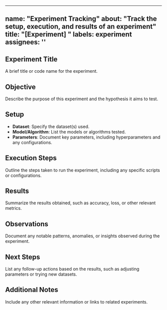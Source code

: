 ______________________________________________________________________

## name: "Experiment Tracking" about: "Track the setup, execution, and results of an experiment" title: "\[Experiment\] " labels: experiment assignees: ''

## Experiment Title

A brief title or code name for the experiment.

## Objective

Describe the purpose of this experiment and the hypothesis it aims to test.

## Setup

- **Dataset**: Specify the dataset(s) used.
- **Model/Algorithm**: List the models or algorithms tested.
- **Parameters**: Document key parameters, including hyperparameters and any configurations.

## Execution Steps

Outline the steps taken to run the experiment, including any specific scripts or configurations.

## Results

Summarize the results obtained, such as accuracy, loss, or other relevant metrics.

## Observations

Document any notable patterns, anomalies, or insights observed during the experiment.

## Next Steps

List any follow-up actions based on the results, such as adjusting parameters or trying new
datasets.

## Additional Notes

Include any other relevant information or links to related experiments.
